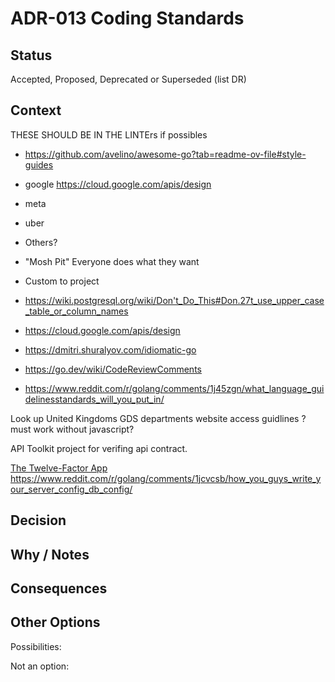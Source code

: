 # ADR-013 Coding Standards

## Status

Accepted, Proposed, Deprecated or Superseded (list DR)

## Context

THESE SHOULD BE IN THE LINTErs if possibles

- https://github.com/avelino/awesome-go?tab=readme-ov-file#style-guides


- google  https://cloud.google.com/apis/design
- meta
- uber
- Others?
- "Mosh Pit" Everyone does what they want
- Custom to project
- https://wiki.postgresql.org/wiki/Don't_Do_This#Don.27t_use_upper_case_table_or_column_names
- https://cloud.google.com/apis/design
- https://dmitri.shuralyov.com/idiomatic-go
- https://go.dev/wiki/CodeReviewComments
- https://www.reddit.com/r/golang/comments/1j45zgn/what_language_guidelinesstandards_will_you_put_in/

Look up United Kingdoms GDS departments website access guidlines
	?must work without javascript?


API Toolkit
	project for verifing api contract.
    

[The Twelve-Factor App](https://12factor.net/)
	https://www.reddit.com/r/golang/comments/1jcvcsb/how_you_guys_write_your_server_config_db_config/

## Decision



## Why / Notes



## Consequences



## Other Options

Possibilities:

Not an option:

